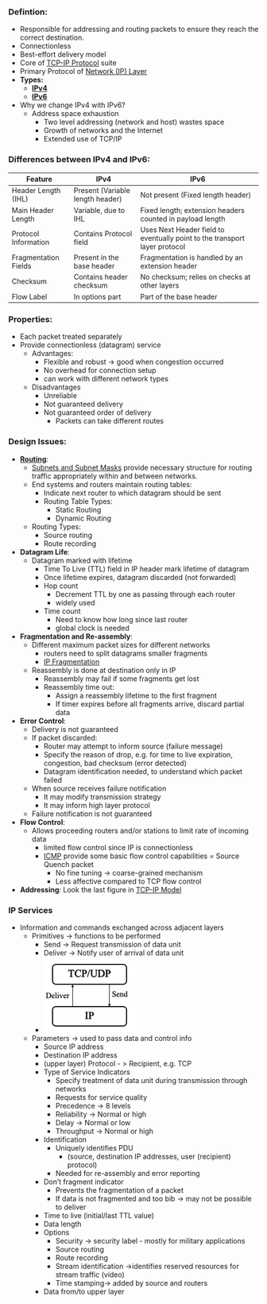 ### Defintion:
- Responsible for addressing and routing packets to ensure they reach the correct destination.
- Connectionless 
- Best-effort delivery model
- Core of [TCP-IP Protocol](TCP-IP%20Protocol.md) suite
- Primary Protocol of [Network (IP) Layer](Network%20(IP)%20Layer.md)
- **Types:**
	- **[IPv4](IPv4.md)**
	- **[IPv6](IPv6.md)** 
- Why we change IPv4 with IPv6?
	- Address space exhaustion
		- Two level addressing (network and host) wastes space
		- Growth of networks and the Internet
		- Extended use of TCP/IP
### Differences between IPv4 and IPv6:
| Feature | IPv4 | IPv6 |
|---------|------|------|
| Header Length (IHL) | Present (Variable length header) | Not present (Fixed length header) |
| Main Header Length | Variable, due to IHL | Fixed length; extension headers counted in payload length |
| Protocol Information | Contains Protocol field | Uses Next Header field to eventually point to the transport layer protocol |
| Fragmentation Fields | Present in the base header | Fragmentation is handled by an extension header |
| Checksum | Contains header checksum | No checksum; relies on checks at other layers |
| Flow Label | In options part | Part of the base header |
### Properties:
- Each packet treated separately 
- Provide connectionless (datagram) service
	- Advantages:
		- Flexible and robust -> good when congestion occurred
		- No overhead for connection setup
		- can work with different network types
	- Disadvantages
		- Unreliable
		- Not guaranteed delivery
		- Not guaranteed order of delivery
			- Packets can take different routes
### Design Issues:
- **[Routing](Routing.md)**:
	- [Subnets and Subnet Masks](Subnets%20and%20Subnet%20Masks.md) provide necessary structure for routing traffic appropriately within and between networks.
	- End systems and routers maintain routing tables:
		- Indicate next router to which datagram should be sent
		- Routing Table Types:
			- Static Routing
			- Dynamic Routing
	- Routing Types:
		- Source routing
		- Route recording
- **Datagram Life**:
	- Datagram marked with lifetime
		- Time To Live (TTL) field in IP header mark lifetime of datagram
		- Once lifetime expires, datagram discarded (not forwarded)
		- Hop count
			- Decrement TTL by one as passing through each router
			- widely used
		- Time count
			- Need to know how long since last router
			- global clock is needed
- **Fragmentation and Re-assembly**:
	- Different maximum packet sizes for different networks
		- routers need to split datagrams smaller fragments
		- [IP Fragmentation](IP%20Fragmentation.md)
	- Reassembly is done at destination only in IP 
		- Reassembly may fail if some fragments get lost
		- Reassembly time out:
			- Assign a reassembly lifetime to the first fragment
			- If timer expires before all fragments arrive, discard partial data
- **Error Control**:
	- Delivery is not guaranteed
	- If packet discarded:
		- Router may attempt to inform source (failure message)
		- Specify the reason of drop, e.g. for time to live expiration, congestion, bad checksum (error detected)
		- Datagram identification needed, to understand which packet failed
	- When source receives failure notification
		- It may modify transmission strategy
		- It may inform high layer protocol
	- Failure notification is not guaranteed
- **Flow Control**:
	- Allows proceeding routers and/or stations to limit rate of incoming data
		- limited flow control since IP is connectionless
		- [ICMP](ICMP.md) provide some basic flow control capabilities = Source Quench packet
			- No fine tuning -> coarse-grained mechanism
			- Less affective compared to TCP flow control
- **Addressing**: Look the last figure in [TCP-IP Model](TCP-IP%20Model.md)
### IP Services
- Information and commands exchanged across adjacent layers
	- Primitives -> functions to be performed
		- Send -> Request transmission of data unit
		- Deliver -> Notify user of arrival of data unit
		- ![IPService](Attachments/IPService.png)
	- Parameters -> used to pass data and control info
		- Source IP address
		- Destination IP address
		- (upper layer) Protocol - > Recipient, e.g. TCP
		- Type of Service Indicators
			- Specify treatment of data unit during transmission through networks
			- Requests for service quality
			- Precedence -> 8 levels
			- Reliability -> Normal or high
			- Delay -> Normal or low 
			- Throughput -> Normal or high
		- Identification
			- Uniquely identifies PDU 
				- (source, destination IP addresses, user (recipient) protocol)
			- Needed for re-assembly and error reporting
		- Don’t fragment indicator
			- Prevents the fragmentation of a packet
			- If data is not fragmented and too bib -> may not be possible to deliver
		- Time to live (initial/last TTL value)
		- Data length
		- Options
			- Security -> security label - mostly for military applications
			- Source routing
			- Route recording
			- Stream identification ->identifies reserved resources for stream traffic (video)
			- Time stamping-> added by source and routers
		- Data from/to upper layer